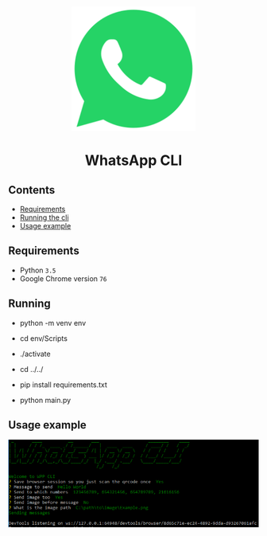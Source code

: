 <div align="center">
  <img width="250" src="wpp-icon.png" alt="WhatsApp icon">
  <br>
  <h1>WhatsApp CLI</h1>
</div>

## Contents

- [Requirements](#requirements)
- [Running the cli](#running)
- [Usage example](#usage-example)

## Requirements

* Python `3.5`
* Google Chrome version `76`

## Running

* python -m venv env
* cd env/Scripts
* ./activate
* cd ../../

* pip install requirements.txt

* python main.py

## Usage example
<div align="center">
  <img src="wpp-cli-example.png" alt="WhatsApp CLI usage example">
  <br>
</div>
